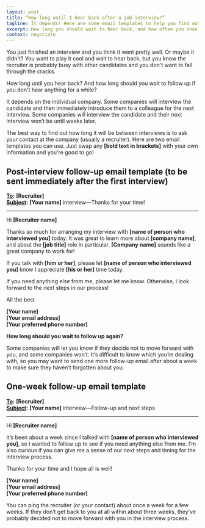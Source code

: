```yaml
---
layout: post
title: “How long until I hear back after a job interview?”
tagline: It depends! Here are some email templates to help you find out.
excerpt: How long you should wait to hear back, and how often you should follow up after a job interview.
context: negotiate
---
```

You just finished an interview and you think it went pretty well. Or maybe it didn't? You want to play it cool and wait to hear back, but you know the recruiter is probably busy with other candidates and you don't want to fall through the cracks.

How long until you hear back? And how long should you wait to follow up if you don't hear anything for a while?

It depends on the individual company. Some companies will interview the candidate and then immediately introduce them to a colleague for the next interview. Some companies will interview the candidate and their next interview won’t be until weeks later.

The best way to find out how long it will be between interviews is to ask your contact at the company (usually a recruiter). Here are two email templates you can use. Just swap any **[bold text in brackets]** with your own information and you're good to go!

## Post-interview follow-up email template (to be sent immediately after the first interview)

<div class='sample-email'>
<p>
	<strong><u>To</u>:</strong> <strong>[Recruiter]</strong><br>
	<strong><u>Subject</u>:</strong> <strong>[Your name]</strong> interview—Thanks for your time!
</p>
<hr>
<p>Hi <strong>[Recruiter name]</strong></p>
<p>Thanks so much for arranging my interview with <strong>[name of person who interviewed you]</strong> today. It was great to learn more about <strong>[company name]</strong>, and about the <strong>[job title]</strong> role in particular. <strong>[Company name]</strong> sounds like a great company to work for!</p>
<p>If you talk with <strong>[him or her]</strong>, please let <strong>[name of person who interviewed you]</strong> know I appreciate <strong>[his or her]</strong> time today.</p>
<p>If you need anything else from me, please let me know. Otherwise, I look forward to the next steps in our process!</p>
<p>All the best</p>
<p><strong>[Your name]</strong><br>
	<strong>[Your email address]</strong><br>
	<strong>[Your preferred phone number]</strong>
</p>
</div>

**How long should you wait to follow up again?**

Some companies will let you know if they decide not to move forward with you, and some companies won’t. It’s difficult to know which you’re dealing with, so you may want to send one more follow-up email after about a week to make sure they haven’t forgotten about you.

## One-week follow-up email template

<div class='sample-email'>
<p>
	<strong><u>To</u>:</strong> <strong>[Recruiter]</strong><br>
	<strong><u>Subject</u>:</strong> <strong>[Your name]</strong> interview—Follow-up and next steps
</p>
<hr>
<p>Hi <strong>[Recruiter name]</strong></p>
<p>It’s been about a week since I talked with <strong>[name of person who interviewed you]</strong>, so I wanted to follow up to see if you need anything else from me. I’m also curious if you can give me a sense of our next steps and timing for the interview process.</p>
<p>Thanks for your time and I hope all is well!</p>
<p><strong>[Your name]</strong><br>
	<strong>[Your email address]</strong><br>
	<strong>[Your preferred phone number]</strong>
</p>
</div>

You can ping the recruiter (or your contact) about once a week for a few weeks. If they don’t get back to you at all within about three weeks, they’ve probably decided not to move forward with you in the interview process.

<div class="inline-ad hidden"></div>